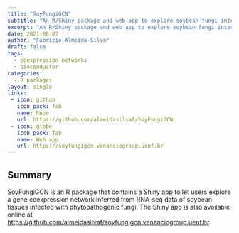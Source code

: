 ```yaml
---
title: "SoyFungiGCN"
subtitle: "An R/Shiny package and web app to explore soybean-fungi interactions at the transcriptional level"
excerpt: "An R/Shiny package and web app to explore soybean-fungi interactions at the transcriptional level"
date: 2021-08-07
author: "Fabrício Almeida-Silva"
draft: false
tags:
  - coexpression networks
  - bioconductor
categories:
  - R packages
layout: single
links:
 - icon: github
   icon_pack: fab
   name: Repo
   url: https://github.com/almeidasilvaf/SoyFungiGCN
 - icon: globe
   icon_pack: fab
   name: Web app
   url: https://soyfungigcn.venanciogroup.uenf.br
---
```


## Summary

SoyFungiGCN is an R package that contains a Shiny app to let users explore a gene coexpression network inferred from RNA-seq data of soybean tissues infected with phytopathogenic fungi. The Shiny app is also available online at https://github.com/almeidasilvaf/soyfungigcn.venanciogroup.uenf.br.